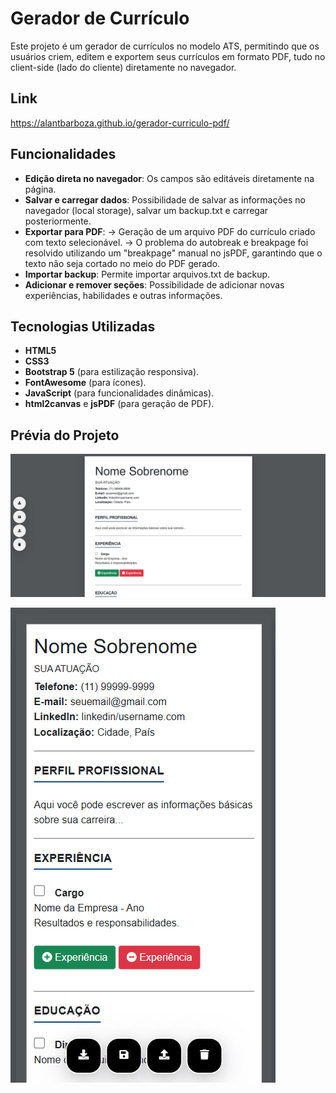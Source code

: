 # Gerador de Currículo
Este projeto é um gerador de currículos no modelo ATS, permitindo que os usuários criem, editem e exportem seus currículos em formato PDF, tudo no client-side (lado do cliente) diretamente no navegador.

## Link
https://alantbarboza.github.io/gerador-curriculo-pdf/

## Funcionalidades
- **Edição direta no navegador**: Os campos são editáveis diretamente na página.
- **Salvar e carregar dados**: Possibilidade de salvar as informações no navegador (local storage), salvar um backup.txt e carregar posteriormente.
- **Exportar para PDF**:
-> Geração de um arquivo PDF do currículo criado com texto selecionável. 
-> O problema do autobreak e breakpage foi resolvido utilizando um "breakpage" manual no jsPDF, garantindo que o texto não seja cortado no meio do PDF gerado.
- **Importar backup**: Permite importar arquivos.txt de backup. 
- **Adicionar e remover seções**: Possibilidade de adicionar novas experiências, habilidades e outras informações.

## Tecnologias Utilizadas
- **HTML5**
- **CSS3**
- **Bootstrap 5** (para estilização responsiva).
- **FontAwesome** (para ícones).
- **JavaScript** (para funcionalidades dinâmicas).
- **html2canvas** e **jsPDF** (para geração de PDF).

## Prévia do Projeto
![alt text](assets/screenshot1.png)

![alt text](assets/screenshot2.png)
